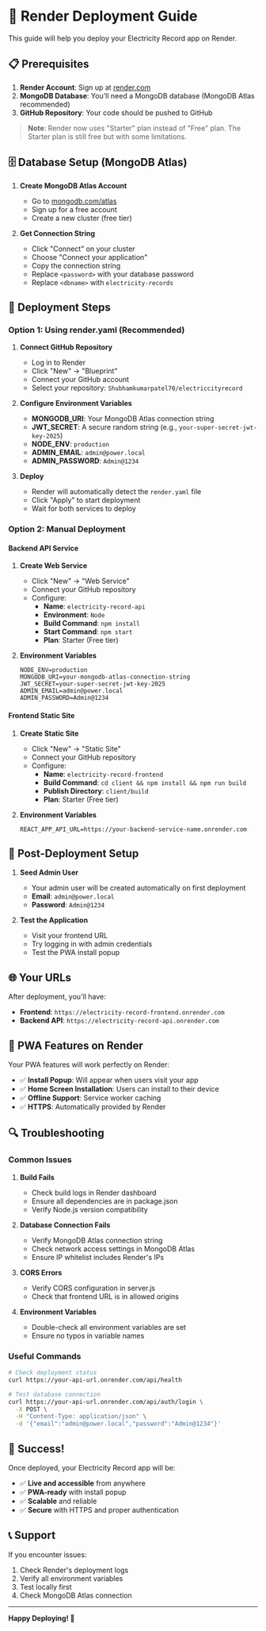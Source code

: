 # 🚀 Render Deployment Guide

This guide will help you deploy your Electricity Record app on Render.

## 📋 Prerequisites

1. **Render Account**: Sign up at [render.com](https://render.com)
2. **MongoDB Database**: You'll need a MongoDB database (MongoDB Atlas recommended)
3. **GitHub Repository**: Your code should be pushed to GitHub

> **Note**: Render now uses "Starter" plan instead of "Free" plan. The Starter plan is still free but with some limitations.

## 🗄️ Database Setup (MongoDB Atlas)

1. **Create MongoDB Atlas Account**

   - Go to [mongodb.com/atlas](https://mongodb.com/atlas)
   - Sign up for a free account
   - Create a new cluster (free tier)

2. **Get Connection String**
   - Click "Connect" on your cluster
   - Choose "Connect your application"
   - Copy the connection string
   - Replace `<password>` with your database password
   - Replace `<dbname>` with `electricity-records`

## 🎯 Deployment Steps

### Option 1: Using render.yaml (Recommended)

1. **Connect GitHub Repository**

   - Log in to Render
   - Click "New" → "Blueprint"
   - Connect your GitHub account
   - Select your repository: `Shubhamkumarpatel70/electriccityrecord`

2. **Configure Environment Variables**

   - **MONGODB_URI**: Your MongoDB Atlas connection string
   - **JWT_SECRET**: A secure random string (e.g., `your-super-secret-jwt-key-2025`)
   - **NODE_ENV**: `production`
   - **ADMIN_EMAIL**: `admin@power.local`
   - **ADMIN_PASSWORD**: `Admin@1234`

3. **Deploy**
   - Render will automatically detect the `render.yaml` file
   - Click "Apply" to start deployment
   - Wait for both services to deploy

### Option 2: Manual Deployment

#### Backend API Service

1. **Create Web Service**

   - Click "New" → "Web Service"
   - Connect your GitHub repository
   - Configure:
     - **Name**: `electricity-record-api`
     - **Environment**: `Node`
     - **Build Command**: `npm install`
     - **Start Command**: `npm start`
     - **Plan**: Starter (Free tier)

2. **Environment Variables**
   ```
   NODE_ENV=production
   MONGODB_URI=your-mongodb-atlas-connection-string
   JWT_SECRET=your-super-secret-jwt-key-2025
   ADMIN_EMAIL=admin@power.local
   ADMIN_PASSWORD=Admin@1234
   ```

#### Frontend Static Site

1. **Create Static Site**

   - Click "New" → "Static Site"
   - Connect your GitHub repository
   - Configure:
     - **Name**: `electricity-record-frontend`
     - **Build Command**: `cd client && npm install && npm run build`
     - **Publish Directory**: `client/build`
     - **Plan**: Starter (Free tier)

2. **Environment Variables**
   ```
   REACT_APP_API_URL=https://your-backend-service-name.onrender.com
   ```

## 🔧 Post-Deployment Setup

1. **Seed Admin User**

   - Your admin user will be created automatically on first deployment
   - **Email**: `admin@power.local`
   - **Password**: `Admin@1234`

2. **Test the Application**
   - Visit your frontend URL
   - Try logging in with admin credentials
   - Test the PWA install popup

## 🌐 Your URLs

After deployment, you'll have:

- **Frontend**: `https://electricity-record-frontend.onrender.com`
- **Backend API**: `https://electricity-record-api.onrender.com`

## 📱 PWA Features on Render

Your PWA features will work perfectly on Render:

- ✅ **Install Popup**: Will appear when users visit your app
- ✅ **Home Screen Installation**: Users can install to their device
- ✅ **Offline Support**: Service worker caching
- ✅ **HTTPS**: Automatically provided by Render

## 🔍 Troubleshooting

### Common Issues

1. **Build Fails**

   - Check build logs in Render dashboard
   - Ensure all dependencies are in package.json
   - Verify Node.js version compatibility

2. **Database Connection Fails**

   - Verify MongoDB Atlas connection string
   - Check network access settings in MongoDB Atlas
   - Ensure IP whitelist includes Render's IPs

3. **CORS Errors**

   - Verify CORS configuration in server.js
   - Check that frontend URL is in allowed origins

4. **Environment Variables**
   - Double-check all environment variables are set
   - Ensure no typos in variable names

### Useful Commands

```bash
# Check deployment status
curl https://your-api-url.onrender.com/api/health

# Test database connection
curl https://your-api-url.onrender.com/api/auth/login \
  -X POST \
  -H "Content-Type: application/json" \
  -d '{"email":"admin@power.local","password":"Admin@1234"}'
```

## 🎉 Success!

Once deployed, your Electricity Record app will be:

- ✅ **Live and accessible** from anywhere
- ✅ **PWA-ready** with install popup
- ✅ **Scalable** and reliable
- ✅ **Secure** with HTTPS and proper authentication

## 📞 Support

If you encounter issues:

1. Check Render's deployment logs
2. Verify all environment variables
3. Test locally first
4. Check MongoDB Atlas connection

---

**Happy Deploying! 🚀**
